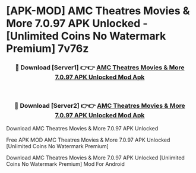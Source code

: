 # [APK-MOD] AMC Theatres  Movies & More 7.0.97 APK Unlocked - [Unlimited Coins No Watermark Premium] 7v76z



<div align="center">
<h3>🔴 Download [Server1] 👉👉 <a href="https://momento.my/?title=AMC_Theatres__Movies_&_More_7.0.97_APK_Unlocked">AMC Theatres  Movies & More 7.0.97 APK Unlocked Mod Apk</a></h3><br>

<h3>🔴 Download [Server2] 👉👉 <a href="https://momento.my/?title=AMC_Theatres__Movies_&_More_7.0.97_APK_Unlocked">AMC Theatres  Movies & More 7.0.97 APK Unlocked Mod Apk</a></h3>
</div>



Download AMC Theatres  Movies & More 7.0.97 APK Unlocked 

Free APK MOD AMC Theatres  Movies & More 7.0.97 APK Unlocked [Unlimited Coins No Watermark Premium]

Download AMC Theatres  Movies & More 7.0.97 APK Unlocked [Unlimited Coins No Watermark Premium] Mod For Android

